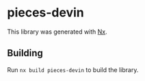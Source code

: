 # pieces-devin

This library was generated with [Nx](https://nx.dev).

## Building

Run `nx build pieces-devin` to build the library.
